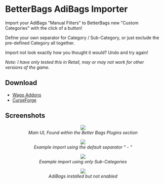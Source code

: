 # BetterBags AdiBags Importer
Import your AdiBags "Manual Filters" to BetterBags new "Custom Categories" with the click of a button!

Define your own separator for Category / Sub-Category, or just exclude the pre-defined Category all together.

Import not look exactly how you thought it would? Undo and try again!

_Note: I have only tested this in Retail, may or may not work for other versions of the game._

## Download
* [Wago Addons](https://addons.wago.io/addons/betterbags-adibags-importer/versions?stability=stable)
* [CurseForge](https://www.curseforge.com/wow/addons/betterbags-adibags-importer)

## Screenshots

<p align="center">
  <span><img src="https://github.com/Chipinators/BetterBags_AdiBagsImporter/assets/8713565/1f569132-b9a0-4a00-93d6-a0b146188b77"></span>
  <br>
  <i>Main UI, Found within the Better Bags Plugins section</i>
</p>

<p align="center">
  <span><img src="https://github.com/Chipinators/BetterBags_AdiBagsImporter/assets/8713565/5086f6ac-d293-44a5-8c01-01c4121fd8c8"></span>
  <br>
  <i>Example import using the default separator " - "</i>
</p>

<p align="center">
  <span><img src="https://github.com/Chipinators/BetterBags_AdiBagsImporter/assets/8713565/561e5269-ad51-4c6b-b388-fa95723ee97b"></span>
  <br>
  <i>Example import using only Sub-Categories</i>
</p>

<p align="center">
  <span><img src="https://github.com/Chipinators/BetterBags_AdiBagsImporter/assets/8713565/6e26b409-9eba-4aba-8ca5-e1ffb22abc02"></span>
  <br>
  <i>AdiBags installed but not enabled</i>
</p>
